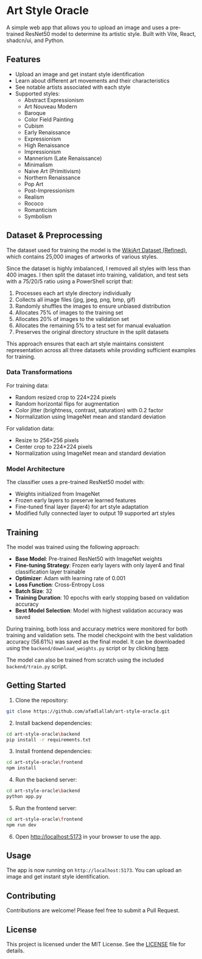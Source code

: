 # Art Style Oracle

A simple web app that allows you to upload an image and uses a pre-trained ResNet50 model to determine its artistic style. Built with Vite, React, shadcn/ui, and Python.

## Features

- Upload an image and get instant style identification
- Learn about different art movements and their characteristics
- See notable artists associated with each style
- Supported styles:
  - Abstract Expressionism
  - Art Nouveau Modern
  - Baroque
  - Color Field Painting
  - Cubism
  - Early Renaissance
  - Expressionism
  - High Renaissance
  - Impressionism
  - Mannerism (Late Renaissance)
  - Minimalism
  - Naive Art (Primitivism)
  - Northern Renaissance
  - Pop Art
  - Post-Impressionism
  - Realism
  - Rococo
  - Romanticism
  - Symbolism

## Dataset & Preprocessing

The dataset used for training the model is the [WikiArt Dataset (Refined)](https://www.kaggle.com/datasets/trungit/wikiart25k), which contains 25,000 images of artworks of various styles.

Since the dataset is highly imbalanced, I removed all styles with less than 400 images. I then split the dataset into training, validation, and test sets with a 75/20/5 ratio using a PowerShell script that:

1. Processes each art style directory individually
2. Collects all image files (jpg, jpeg, png, bmp, gif)
3. Randomly shuffles the images to ensure unbiased distribution
4. Allocates 75% of images to the training set
5. Allocates 20% of images to the validation set
6. Allocates the remaining 5% to a test set for manual evaluation
7. Preserves the original directory structure in the split datasets

This approach ensures that each art style maintains consistent representation across all three datasets while providing sufficient examples for training.

### Data Transformations

For training data:
- Random resized crop to 224×224 pixels
- Random horizontal flips for augmentation
- Color jitter (brightness, contrast, saturation) with 0.2 factor
- Normalization using ImageNet mean and standard deviation

For validation data:
- Resize to 256×256 pixels
- Center crop to 224×224 pixels
- Normalization using ImageNet mean and standard deviation

### Model Architecture

The classifier uses a pre-trained ResNet50 model with:
- Weights initialized from ImageNet
- Frozen early layers to preserve learned features
- Fine-tuned final layer (layer4) for art style adaptation
- Modified fully connected layer to output 19 supported art styles

## Training

The model was trained using the following approach:

- **Base Model**: Pre-trained ResNet50 with ImageNet weights
- **Fine-tuning Strategy**: Frozen early layers with only layer4 and final classification layer trainable
- **Optimizer**: Adam with learning rate of 0.001
- **Loss Function**: Cross-Entropy Loss
- **Batch Size**: 32
- **Training Duration**: 10 epochs with early stopping based on validation accuracy
- **Best Model Selection**: Model with highest validation accuracy was saved

During training, both loss and accuracy metrics were monitored for both training and validation sets. The model checkpoint with the best validation accuracy (56.61%) was saved as the final model. It can be downloaded using the `backend/download_weights.py` script or by clicking [here](https://github.com/afadlallah/art-style-oracle/releases/download/v1.0.0/art_style_classifier.pth).

The model can also be trained from scratch using the included `backend/train.py` script.

## Getting Started

1. Clone the repository:

```bash
git clone https://github.com/afadlallah/art-style-oracle.git
```

2. Install backend dependencies:

```bash
cd art-style-oracle\backend
pip install -r requirements.txt
```

3. Install frontend dependencies:

```bash
cd art-style-oracle\frontend
npm install
```

4. Run the backend server:

```bash
cd art-style-oracle\backend
python app.py
```

5. Run the frontend server:

```bash
cd art-style-oracle\frontend
npm run dev
```

6. Open [http://localhost:5173](http://localhost:5173) in your browser to use the app.

## Usage

The app is now running on `http://localhost:5173`. You can upload an image and get instant style identification.

## Contributing

Contributions are welcome! Please feel free to submit a Pull Request.

## License

This project is licensed under the MIT License. See the [LICENSE](LICENSE) file for details.